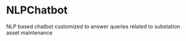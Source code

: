 # NLPChatbot
NLP based chatbot customized to answer queries related to substation asset maintenance
